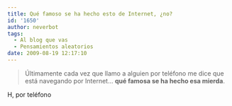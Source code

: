 ```yaml
---
title: Qué famoso se ha hecho esto de Internet, ¿no?
id: '1650'
author: neverbot
tags:
  - Al blog que vas
  - Pensamientos aleatorios
date: 2009-08-19 12:17:10
---
```


> Últimamente cada vez que llamo a alguien por teléfono me dice que está navegando por Internet... **qué famosa se ha hecho esa mierda**.

H, por teléfono